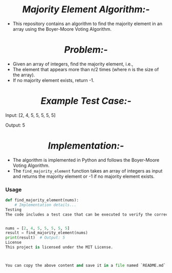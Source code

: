 <h1 align="center" font-family="sans serif"><i> Majority Element Algorithm:- </i></h1>

- This repository contains an algorithm to find the majority element in an array using the Boyer-Moore Voting Algorithm.

<h1 align="center" font-family="sans serif"><i>  Problem:- </i></h1>

- Given an array of integers, find the majority element, i.e.,
- The element that appears more than n/2 times (where n is the size of the array). 
- If no majority element exists, return -1.

<h1 align="center" font-family="sans serif"><i>  Example Test Case:- </i></h1>

Input: [2, 4, 5, 5, 5, 5, 5]

Output: 5

<h1 align="center" font-family="sans serif"><i>Implementation:- </i></h1>

- The algorithm is implemented in Python and follows the Boyer-Moore Voting Algorithm.
- The `find_majority_element` function takes an array of integers as input and returns the majority element or -1 if no majority element exists.

### Usage

```python
def find_majority_element(nums):
    # Implementation details...
Testing
The code includes a test case that can be executed to verify the correctness of the implementation.


nums = [2, 4, 5, 5, 5, 5, 5]
result = find_majority_element(nums)
print(result)  # Output: 5
License
This project is licensed under the MIT License.



You can copy the above content and save it in a file named `README.md`. Then, fol
